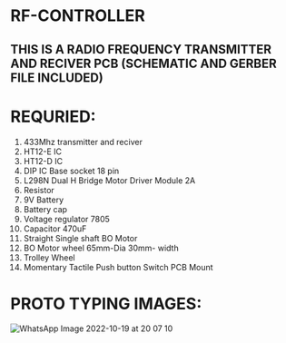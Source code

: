 # RF-CONTROLLER

## THIS IS A RADIO FREQUENCY TRANSMITTER AND RECIVER PCB (SCHEMATIC AND GERBER FILE INCLUDED)

# REQURIED:

1. 433Mhz transmitter and reciver
2. HT12-E IC
3. HT12-D IC
4. DIP IC Base socket 18 pin
5. L298N Dual H Bridge Motor Driver Module 2A
6. Resistor
8. 9V Battery
7. Battery cap
9. Voltage regulator 7805
10. Capacitor 470uF
13. Straight Single shaft BO Motor
14. BO Motor wheel 65mm-Dia 30mm- width
15. Trolley Wheel
16. Momentary Tactile Push button Switch PCB Mount 

# PROTO TYPING IMAGES:
![WhatsApp Image 2022-10-19 at 20 07 10](https://user-images.githubusercontent.com/116276051/197117102-df12d6aa-9d73-49a5-bd85-9ef2a7907b0f.jpeg)

